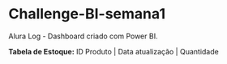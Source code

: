 # Challenge-BI-semana1
Alura Log - Dashboard criado com Power BI.

**Tabela de Estoque:**
ID Produto | Data atualização | Quantidade

